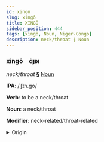 ```yaml
---
id: xingô
slug: xingô
title: XİNGÔ
sidebar_position: 444
tags: [xingô, Noun, Niger-Congo]
description: neck/throat § Noun
---
```


### xingô&emsp;<span kind="abugida">ɋ̃ȷꜿı</span>

*neck/throat* **§** [Noun](../../tags/Noun)

**IPA**: /ˈʃɪn.go/

**Verb**: to be a neck/throat

**Noun**: a neck/throat

**Modifier**: neck-related/throat-related

<details>
    <summary>Origin</summary>
    Swahili shingo /ʃin.goː/<br/>
    <em>Niger-Congo Language Family</em>
</details>
